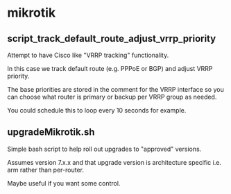 # mikrotik

## script_track_default_route_adjust_vrrp_priority

Attempt to have Cisco like "VRRP tracking" functionality. 

In this case we track default route (e.g. PPPoE or BGP) and adjust VRRP priority.

The base priorities are stored in the comment for the VRRP interface  so you can choose what router is primary or backup per VRRP group as needed.

You could schedule this to loop every 10 seconds for example.


## upgradeMikrotik.sh

Simple bash script to help roll out upgrades to "approved" versions.  

Assumes version 7.x.x and that upgrade version is architecture specific i.e. arm rather than per-router.

Maybe useful if you want some control.
